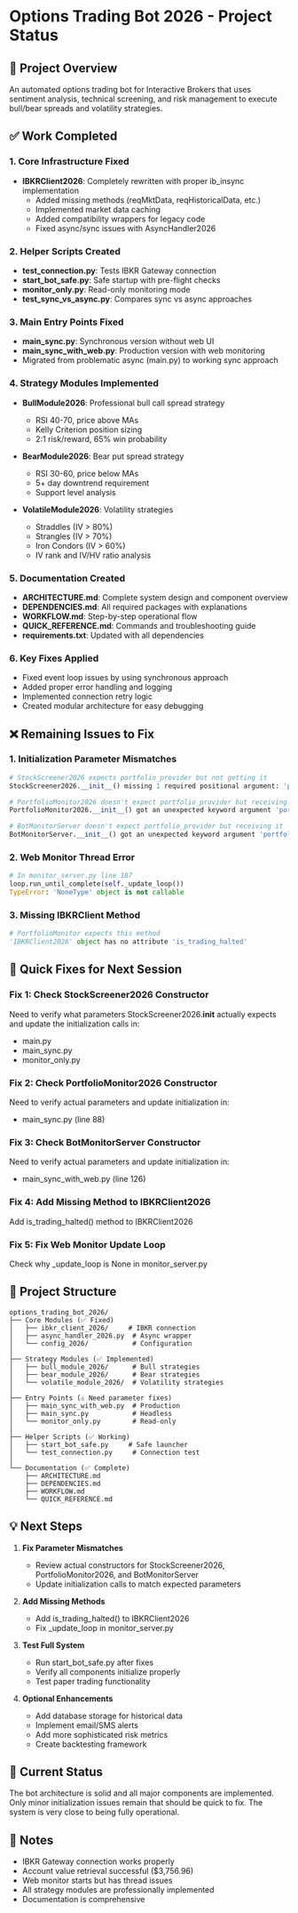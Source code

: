 # Options Trading Bot 2026 - Project Status

## 🎯 Project Overview
An automated options trading bot for Interactive Brokers that uses sentiment analysis, technical screening, and risk management to execute bull/bear spreads and volatility strategies.

## ✅ Work Completed

### 1. Core Infrastructure Fixed
- **IBKRClient2026**: Completely rewritten with proper ib_insync implementation
  - Added missing methods (reqMktData, reqHistoricalData, etc.)
  - Implemented market data caching
  - Added compatibility wrappers for legacy code
  - Fixed async/sync issues with AsyncHandler2026

### 2. Helper Scripts Created
- **test_connection.py**: Tests IBKR Gateway connection
- **start_bot_safe.py**: Safe startup with pre-flight checks
- **monitor_only.py**: Read-only monitoring mode
- **test_sync_vs_async.py**: Compares sync vs async approaches

### 3. Main Entry Points Fixed
- **main_sync.py**: Synchronous version without web UI
- **main_sync_with_web.py**: Production version with web monitoring
- Migrated from problematic async (main.py) to working sync approach

### 4. Strategy Modules Implemented
- **BullModule2026**: Professional bull call spread strategy
  - RSI 40-70, price above MAs
  - Kelly Criterion position sizing
  - 2:1 risk/reward, 65% win probability
  
- **BearModule2026**: Bear put spread strategy
  - RSI 30-60, price below MAs
  - 5+ day downtrend requirement
  - Support level analysis
  
- **VolatileModule2026**: Volatility strategies
  - Straddles (IV > 80%)
  - Strangles (IV > 70%)
  - Iron Condors (IV > 60%)
  - IV rank and IV/HV ratio analysis

### 5. Documentation Created
- **ARCHITECTURE.md**: Complete system design and component overview
- **DEPENDENCIES.md**: All required packages with explanations
- **WORKFLOW.md**: Step-by-step operational flow
- **QUICK_REFERENCE.md**: Commands and troubleshooting guide
- **requirements.txt**: Updated with all dependencies

### 6. Key Fixes Applied
- Fixed event loop issues by using synchronous approach
- Added proper error handling and logging
- Implemented connection retry logic
- Created modular architecture for easy debugging

## ❌ Remaining Issues to Fix

### 1. Initialization Parameter Mismatches
```python
# StockScreener2026 expects portfolio_provider but not getting it
StockScreener2026.__init__() missing 1 required positional argument: 'portfolio_provider'

# PortfolioMonitor2026 doesn't expect portfolio_provider but receiving it
PortfolioMonitor2026.__init__() got an unexpected keyword argument 'portfolio_provider'

# BotMonitorServer doesn't expect portfolio_provider but receiving it  
BotMonitorServer.__init__() got an unexpected keyword argument 'portfolio_provider'
```

### 2. Web Monitor Thread Error
```python
# In monitor_server.py line 187
loop.run_until_complete(self._update_loop())
TypeError: 'NoneType' object is not callable
```

### 3. Missing IBKRClient Method
```python
# PortfolioMonitor expects this method
'IBKRClient2026' object has no attribute 'is_trading_halted'
```

## 🔧 Quick Fixes for Next Session

### Fix 1: Check StockScreener2026 Constructor
Need to verify what parameters StockScreener2026.__init__ actually expects and update the initialization calls in:
- main.py
- main_sync.py
- monitor_only.py

### Fix 2: Check PortfolioMonitor2026 Constructor
Need to verify actual parameters and update initialization in:
- main_sync.py (line 88)

### Fix 3: Check BotMonitorServer Constructor
Need to verify actual parameters and update initialization in:
- main_sync_with_web.py (line 126)

### Fix 4: Add Missing Method to IBKRClient2026
Add is_trading_halted() method to IBKRClient2026

### Fix 5: Fix Web Monitor Update Loop
Check why _update_loop is None in monitor_server.py

## 📁 Project Structure
```
options_trading_bot_2026/
├── Core Modules (✅ Fixed)
│   ├── ibkr_client_2026/     # IBKR connection
│   ├── async_handler_2026.py  # Async wrapper
│   └── config_2026/           # Configuration
│
├── Strategy Modules (✅ Implemented)
│   ├── bull_module_2026/      # Bull strategies
│   ├── bear_module_2026/      # Bear strategies
│   └── volatile_module_2026/  # Volatility strategies
│
├── Entry Points (⚠️ Need parameter fixes)
│   ├── main_sync_with_web.py  # Production
│   ├── main_sync.py           # Headless
│   └── monitor_only.py        # Read-only
│
├── Helper Scripts (✅ Working)
│   ├── start_bot_safe.py     # Safe launcher
│   └── test_connection.py     # Connection test
│
└── Documentation (✅ Complete)
    ├── ARCHITECTURE.md
    ├── DEPENDENCIES.md
    ├── WORKFLOW.md
    └── QUICK_REFERENCE.md
```

## 💡 Next Steps

1. **Fix Parameter Mismatches**
   - Review actual constructors for StockScreener2026, PortfolioMonitor2026, and BotMonitorServer
   - Update initialization calls to match expected parameters

2. **Add Missing Methods**
   - Add is_trading_halted() to IBKRClient2026
   - Fix _update_loop in monitor_server.py

3. **Test Full System**
   - Run start_bot_safe.py after fixes
   - Verify all components initialize properly
   - Test paper trading functionality

4. **Optional Enhancements**
   - Add database storage for historical data
   - Implement email/SMS alerts
   - Add more sophisticated risk metrics
   - Create backtesting framework

## 🚀 Current Status
The bot architecture is solid and all major components are implemented. Only minor initialization issues remain that should be quick to fix. The system is very close to being fully operational.

## 📝 Notes
- IBKR Gateway connection works properly
- Account value retrieval successful ($3,756.96)
- Web monitor starts but has thread issues
- All strategy modules are professionally implemented
- Documentation is comprehensive 